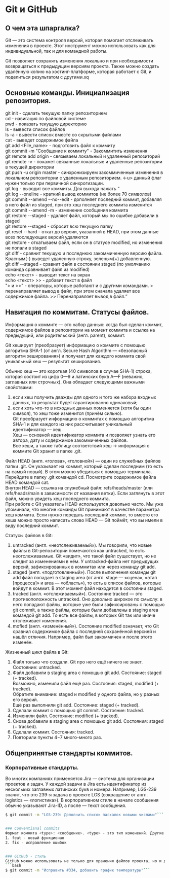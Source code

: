 # Git и GitHub


## О чем эта шпаргалка?  
	
Git — это система контроля версий, которая помогает отслеживать изменения в проекте. Этот инструмент можно использовать как для индивидуальной, так и для командной работы.  
	
Git позволяет сохранять изменения локально и при необходимости возвращаться к предыдущим версиям проекта. Также можно создать удалённую копию на хостинг-платформе, которая работает с Git, и поделиться результатом с другими.xq


## Основные команды. Инициализация репозитория.  
git init - сделать текущую папку репозиторием  
cd - навигация по файловой системе  
pwd - показать текущую директорию  
ls - вывести список файлов  
ls -a - вывести список вместе со скрытыми файлами  
cat <File> - выведет содержимое файла  
git add <File_name> - подготовить файл к коммиту  
git commit -m "Сообщение к коммиту" - Закоммитить изменения  
git remote add origin <URL> - связываем локальный и удаленный репозиторий  
git remote -v - покажет связанные локальные и удаленные репозитории в текущей директории  
git push -u origin master - синхронизируем закоммиченные изменения в локальном репозитории с удаленным репозиторием. <-u> данный флаг нужен только при первичной синхрогизации.  
git log - выводит все коммиты. Для выхода нажать <Q>  
git log --oneline - краткий вывод коммитов (не более 70 символов)  
git commit --amend --no--edit - дополняет последний коммит, добавляя в него файл из staged, при это хэш последнего коммита изменится  
git commit --amend -m - изменение сообщения коммита  
git restore --staged <file> - удаляет файл, который мы по ошибке добавили в staged  
git restore --staged - сбросит всю текущую папку  
git reset --hard <commit hash> - откат до версии, указанной в HEAD, при этом данные всех последующих версий удаляются  
git restore <file> - откатываем файл, если он в статусе modified, но изменения не попали в staged  
git diff - сравнит текущую и последнюю закоммиченную версию файла.   Красным(-) выведет удаленную строку, зеленым(+) добавленную.  
git diff --staged - сравнит файл в состоянии staged (по умолчанию команда сравнивает файл из modified)  
echo <текст> - выводит текст на экран  
echo <текст> >> <File> - добавит текст в файл  
"> и >>" - операторы, которые работают и с другими командами. > перенаправляет вывод в файл, при этом сначала удаляет все содержимое файла. >> Перенаправляет вывод в файл.


## Навигация по коммитам. Статусы файлов.  

Информация о коммите — это набор данных: когда был сделан коммит, содержимое файлов в репозитории на момент коммита и ссылка на предыдущий, или родительский (англ. parent), коммит.  
	
Git хеширует (преобразует) информацию о коммите с помощью алгоритма SHA-1 (от англ. Secure Hash Algorithm — «безопасный алгоритм хеширования») и получает для каждого коммита свой уникальный хеш — результат хеширования.  

Обычно хеш — это короткая (40 символов в случае SHA-1) строка, которая состоит из цифр 0—9 и латинских букв A—F (неважно, заглавных или строчных). Она обладает следующими важными свойствами:  
1. если хеш получить дважды для одного и того же набора входных данных, то результат будет гарантированно одинаковый;  
2. если хоть что-то в исходных данных поменяется (хотя бы один символ), то хеш тоже изменится (причём сильно).  
Git преобразует информацию о коммитах с помощью алгоритма SHA-1 и для каждого из них рассчитывает уникальный идентификатор — хеш.  
Хеш — основной идентификатор коммита и позволяет узнать его автора, дату и содержимое закоммиченных файлов.  
Все хеши, а также таблицу соответствий хеш → информация о коммите Git хранит в папке .git.


Файл HEAD (англ. «голова», «головной») — один из служебных файлов папки .git. Он указывает на коммит, который сделан последним (то есть на самый новый). В этом можно убедиться с помощью терминала. Перейдите в папку .git командой cd. Посмотрите содержимое файла HEAD командой cat.  
Внутри HEAD — ссылка на служебный файл: refs/heads/master (или refs/heads/main в зависимости от названия ветки). Если заглянуть в этот файл, можно увидеть хеш последнего коммита.  
При работе с Git указатель HEAD используется довольно часто. Мы уже упоминали, что многие команды Git принимают в качестве параметра хеш коммита. Если нужно передать последний коммит, то вместо его хеша можно просто написать слово HEAD — Git поймёт, что вы имели в виду последний коммит.


Статусы файлов в Git:  
1. untracked (англ. «неотслеживаемый»). Мы говорили, что новые файлы в Git-репозитории помечаются как untracked, то есть неотслеживаемые. Git «видит», что такой файл существует, но не следит за изменениями в нём. У untracked-файла нет предыдущих версий, зафиксированных в коммитах или через команду git add.  
2. staged (англ. «подготовленный»). После выполнения команды git add файл попадает в staging area (от англ. stage — «сцена», «этап [процесса]» и area — «область»), то есть в список файлов, которые войдут в коммит. В этот момент файл находится в состоянии staged.  
3. tracked (англ. «отслеживаемый»). Состояние tracked — это противоположность untracked. Оно довольно широкое по смыслу: в него попадают файлы, которые уже были зафиксированы с помощью git commit, а также файлы, которые были добавлены в staging area командой git add. То есть все файлы, в которых Git так или иначе отслеживает изменения.  
4. mofied (англ. «изменённый»). Состояние modified означает, что Git сравнил содержимое файла с последней сохранённой версией и нашёл отличия. Например, файл был закоммичен и после этого изменён.


Жизненный цикл файла в Git:  
1. Файл только что создали. Git про него ещё ничего не знает. Состояние: untracked.  
2. Файл добавили в staging area с помощью git add. Состояние: staged (+ tracked).  
Возможно, изменили файл ещё раз. Состояния: staged, modified (+ tracked).  
Обратите внимание: staged и modified у одного файла, но у разных его версий.  
Ещё раз выполнили git add. Состояние: staged (+ tracked).  
3. Сделали коммит с помощью git commit. Состояние: tracked.  
4. Изменили файл. Состояние: modified (+ tracked).
5. Снова добавили в staging area с помощью git add. Состояния: staged (+ tracked).  
6. Сделали коммит. Состояния: tracked.  
7. Повторили пункты 4−7 много-много раз.


## Общепринятые стандарты коммитов.


### Корпоративные стандарты.
Во многих компаниях применяется Jira — система для организации проектов и задач. У каждой задачи в Jira есть идентификатор из нескольких заглавных латинских букв и номера. Например, LGS-239 значит, что это 239-я задача в проекте LGS (сокращение от англ. logistics — «логистика»).
В корпоративном стиле в начале сообщения обычно указывают Jira-ID, а после — текст сообщения. 
```bash
$ git commit -m "LGS-239: Дополнить список пасхалок новыми числами"```


### Conventianal commits
Формат коммита <type>: <сообщение>. <type> - это тип изменений. Другие возможные варианты:
1. feat - новый функционал
2. fix - исправление ошибок


### GitHub - стиль
GitHub можно использовать не только для хранения файлов проекта, но и для ведения списка задач (англ. issue) этого проекта. Если коммит «закрывает» или «решает» какую-то задачу, то в его сообщении удобно указывать ссылку на неё. Для этого в любом месте сообщения нужно указать <номер задачи>. Например, вот так: 
```bash
$ git commit -m "Исправить #334, добавить график температуры"```
